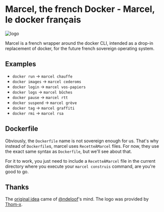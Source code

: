# Marcel, the french Docker - Marcel, le docker français

![logo](https://raw.githubusercontent.com/brouberol/marcel/master/logo.png)

Marcel is a french wrapper around the docker CLI, intended as a drop-in replacement of docker, for the future french sovereign operating system.

## Examples

* ``docker run`` → ``marcel chauffe``
* ``docker images`` → ``marcel cederoms``
* ``docker login`` → ``marcel vos-papiers``
* ``docker logs`` → ``marcel bûches``
* ``docker pause`` → ``marcel rtt``
* ``docker suspend`` → ``marcel grève``
* ``docker tag`` → ``marcel graffiti``
* ``docker rmi`` → ``marcel rsa``

## Dockerfile

Obviously, the ``Dockerfile`` name is not sovereign enough for us. That's why instead of ``Dockerfile``s, marcel uses ``RecetteÀMarcel`` files.
For now, they use the exact same syntax as ``Dockerfile``, but we'll see about that.

For it to work, you just need to include a ``RecetteÀMarcel`` file in the current directory where you execute your ``marcel construis`` command, are you're good to go.

## Thanks
The [original idea](https://github.com/docker/docker/issues/19396) came of [@ndeloof](https://github.com/ndeloof)'s mind.
The logo was provided by [Thom-x](https://github.com/Thom-x).
